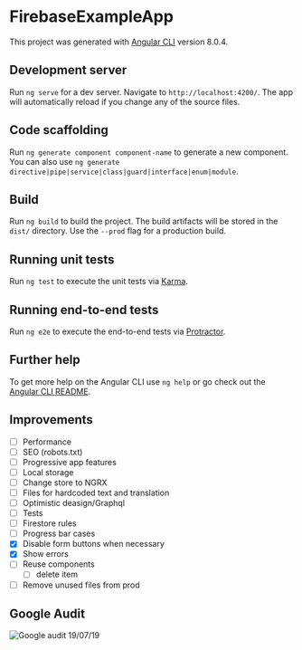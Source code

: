 # FirebaseExampleApp

This project was generated with [Angular CLI](https://github.com/angular/angular-cli) version 8.0.4.

## Development server

Run `ng serve` for a dev server. Navigate to `http://localhost:4200/`. The app will automatically reload if you change any of the source files.

## Code scaffolding

Run `ng generate component component-name` to generate a new component. You can also use `ng generate directive|pipe|service|class|guard|interface|enum|module`.

## Build

Run `ng build` to build the project. The build artifacts will be stored in the `dist/` directory. Use the `--prod` flag for a production build.

## Running unit tests

Run `ng test` to execute the unit tests via [Karma](https://karma-runner.github.io).

## Running end-to-end tests

Run `ng e2e` to execute the end-to-end tests via [Protractor](http://www.protractortest.org/).

## Further help

To get more help on the Angular CLI use `ng help` or go check out the [Angular CLI README](https://github.com/angular/angular-cli/blob/master/README.md).

## Improvements

- [ ] Performance
- [ ] SEO (robots.txt)
- [ ] Progressive app features
- [ ] Local storage
- [ ] Change store to NGRX
- [ ] Files for hardcoded text and translation
- [ ] Optimistic deasign/Graphql
- [ ] Tests
- [ ] Firestore rules
- [ ] Progress bar cases
- [x] Disable form buttons when necessary
- [x] Show errors
- [ ] Reuse components
  - [ ] delete item
- [ ] Remove unused files from prod

## Google Audit

![Google audit 19/07/19](https://photos.google.com/photo/AF1QipNrqth1yyJhEUxqgdSpWvUWt7BjyI7Fkq6pLU6H)

